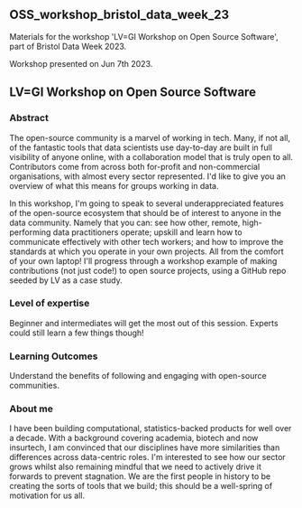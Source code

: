 ## OSS_workshop_bristol_data_week_23

Materials for the workshop 'LV=GI Workshop on Open Source Software', part of Bristol Data Week 2023.

Workshop presented on Jun 7th 2023.

## LV=GI Workshop on Open Source Software

### Abstract

The open-source community is a marvel of working in tech. Many, if not all, of the fantastic tools that data scientists use
day-to-day are built in full visibility of anyone online, with a collaboration model that is truly open to all. Contributors
come from across both for-profit and non-commercial organisations, with almost every sector represented. I'd like to give you
an overview of what this means for groups working in data.

In this workshop, I'm going to speak to several underappreciated features of the open-source ecosystem that should be of interest
to anyone in the data community. Namely that you can: see how other, remote, high-performing data practitioners operate; upskill
and learn how to communicate effectively with other tech workers; and how to improve the standards at which you operate in your
own projects. All from the comfort of your own laptop! I'll progress through a workshop example of making contributions (not just code!)
to open source projects, using a GitHub repo seeded by LV as a case study.

### Level of expertise

Beginner and intermediates will get the most out of this session. Experts could still learn a few things though!

### Learning Outcomes

Understand the benefits of following and engaging with open-source communities.

### About me

I have been building computational, statistics-backed products for well over a decade. With a background covering academia, biotech and now 
insurtech, I am convinced that our disciplines have more similarities than differences across data-centric roles. I'm interested to see how 
our sector grows whilst also remaining mindful that we need to actively drive it forwards to prevent stagnation. We are the first people in
history to be creating the sorts of tools that we build; this should be a well-spring of motivation for us all.


